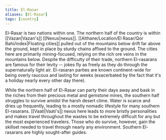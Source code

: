 ```yaml
---
title: El-Rasar
aliases: [El-Rasar]
tags: [country]
---
```

El-Rasar is two nations within one. The northern half of the country is within [[Vazan|Vazan's]] [[Nexus|nexus]]. [[Althane/Location/El Rasar/Qor Bahi/index|Floating cities]] pulled out of the mountains below drift far above the ground, kept in place by sturdy chains affixed to the ground. The cities here are primarily mining-focused, relying on the rich ore veins in the mountains below. Despite the difficulty of their trade, northern El-rasarans are famous for their levity -- jokes fly as freely as they do through the supernaturally light air. El-rasaran parties are known continent-wide for being overly raucous and lasting for weeks (exacerbated by the fact that it's a holiday nearly every other day there).

While the northern half of El-Rasar can party their days away and bask in the riches from their precious metal and gemstone mines, the southern half struggles to survive amidst the harsh desert clime. Water is scarce and dries up frequently, leading to a mostly nomadic lifestyle for many southern El-rasarans. [[Vaati|Vaati's]] nexus here leads to more bristly personalities and makes travel throughout the wastes to be extremely difficult for any but the most experienced travelers. Those who do survive, however, gain the skillset needed to travel through nearly any environment. Southern El-rasarans are highly sought-after guides.
